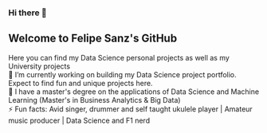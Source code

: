 ### Hi there 👋
## Welcome to Felipe Sanz's GitHub
Here you can find my Data Science personal projects as well as my University projects\
🔭 I’m currently working on building my Data Science project portfolio. Expect to find fun and unique projects here.\
🌱 I have a master's degree on the applications of Data Science and Machine Learning (Master's in Business Analytics & Big Data)\
⚡ Fun facts: Avid singer, drummer and self taught ukulele player | Amateur music producer | Data Science and F1 nerd


<!--
**felipesanze/felipesanze** is a ✨ _special_ ✨ repository because its `README.md` (this file) appears on your GitHub profile.

Here are some ideas to get you started:

- 🔭 I’m currently working on ...
- 🌱 I’m currently learning ...
- 👯 I’m looking to collaborate on ...
- 🤔 I’m looking for help with ...
- 💬 Ask me about ...
- 📫 How to reach me: ...
- 😄 Pronouns: ...
- ⚡ Fun fact: ...
-->
